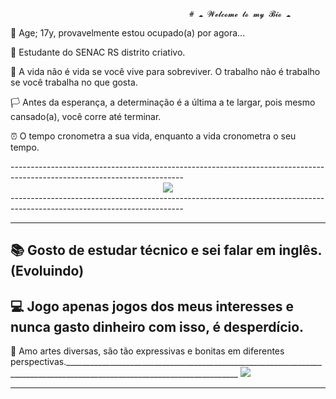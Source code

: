                                             # ☁ 𝓦𝓮𝓵𝓬𝓸𝓶𝓮 𝓽𝓸 𝓶𝔂 𝓑𝓲𝓸 ☁ 
<div id=biog>
<p>💖 Age; 17y, provavelmente estou ocupado(a) por agora... </p>

<p>📌 Estudante do SENAC RS distrito criativo.</p>

<p>🌆 A vida não é vida se você vive para sobreviver. O trabalho não é trabalho se você trabalha no que gosta.</p>

<p>🏳️ Antes da esperança, a determinação é a última a te largar, pois mesmo cansado(a), você corre até terminar.</p>

<p>⏰ O tempo cronometra a sua vida, enquanto a vida cronometra o seu tempo. </p>
</div>
-------------------------------------------------------------------------------------------------------------------------
<div id="imag" style="text-align: center;">
<img src="https://64.media.tumblr.com/273e48159243483a123f127ed79656d1/88844ae8be4d1091-9c/s540x810/739d22f7e20649a0694419eaa39a0f9b4c5bac59.gifv">
</div>
-------------------------------------------------------------------------------------------------------------------------

-------------------------------------------------------------------------------------------------------------------------
📚 Gosto de estudar técnico e sei falar em inglês. (Evoluindo)
--------------------------------------------------------------------------------------------------------------------------
💻 Jogo apenas jogos dos meus interesses e nunca gasto dinheiro com isso, é desperdício.
--------------------------------------------------------------------------------------------------------------------------
🎨 Amo artes diversas, são tão expressivas e bonitas em diferentes perspectivas._________________________________________________________________________________________________________________________
<img src="https://media1.tenor.com/m/YjJDRk4dXK0AAAAC/anime-frieren.gif">


__________________________________________________________________________________________________________________________




